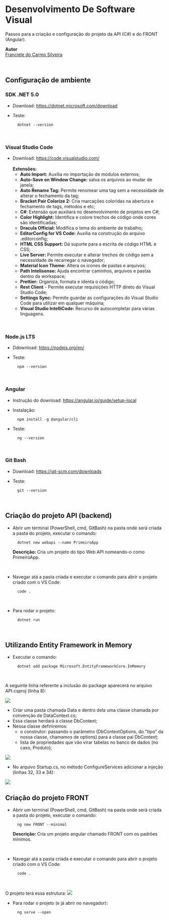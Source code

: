 # Desenvolvimento De Software Visual

Passos para a criação e configuração do projeto da API (C#) e do FRONT (Angular).

**Autor**<br>
[Franciele do Carmo Silveira](https://www.linkedin.com/in/cfrancielesilveira/)

<br>

## Configuração de ambiente

<h3>SDK .NET 5.0</h3>

* Download: https://dotnet.microsoft.com/download

* Teste:

        dotnet --version

<br>

<h3>Visual Studio Code</h3>

* Download: https://code.visualstudio.com/<br><br>
    **Extensões:**<br>
    - **Auto Import:** Auxilia no importação de módulos externos;<br>
    - **Auto-Save on Window Change:** salva os arquivos ao mudar de janela;<br>
    - **Auto Rename Tag:** Permite renomear uma tag sem a necessidade de alterar o fechamento da tag;<br>
    - **Bracket Pair Colorize 2:** Cria marcações coloridas na abertura e fechamento de tags, métodos e etc;<br>
    - **C#**: Extensão que auxiliará no desenvolvimento de projetos em C#;<br>
    - **Color Highlight:** Identifica e colore trechos de código onde cores são identificadas;<br>
    - **Dracula Official:** Modifica o tema do ambiente de trabalho;<br>
    - **EditorConfig for VS Code:** Auxilia na construção do arquivo .editorconfig;<br>
    - **HTML CSS Support:** Dá suporte para a escrita de código HTML e CSS;<br>
    - **Live Server:** Permite executar e alterar trechos de código sem a necessidade de recarregar o navegador;<br>
    - **Material Icon Theme:** Altera os ícones de pastas e arquivos;<br>
    - **Path Intelisense:** Ajuda encontrar caminhos, arquivos e pastas dentro da workspace;<br>
    - **Prettier:** Organiza, formata e identa o código;<br>
    - **Rest Client** - Permite executar requisições HTTP direto do Visual Studio Code;<br>
    - **Settings Sync:** Permite guardar as configurações do Visual Studio Code para utilizar em qualquer máquina;<br>
    - **Visual Studio IntelliCode:** Recurso de autocompletar para várias linguagens.<br>


<br>

<h3>Node.js LTS</h3>

* Ddownload: https://nodejs.org/en/

* Teste: 

        npm --version
    
<br>

<h3>Angular</h3>

* Instrução do download: https://angular.io/guide/setup-local 

* Instalação:

        npm install -g @angular/cli

* Teste: 

        ng --version
    
<br>

<h3>Git Bash</h3>

* Download: https://git-scm.com/downloads

* Teste:

        git --version
    
<br>

## Criação do projeto API (backend)

* Abrir um terminal (PowerShell, cmd, GitBash) na pasta onde será criada a pasta do projeto, executar o comando:

        dotnet new webapi --name PrimeiroApp

     **Descrição:** Cria um projeto do tipo Web API nomeando-o como PrimeiroApp.
     
<br>

* Navegar atá a pasta criada e executar o comando para abrir o projeto criado com o VS Code:

        code .
        
<br>      

* Para rodar o projeto:

        dotnet run
        
<br>

## Utilizando Entity Framework in Memory

* Executar o comando:

        dotnet add package Microsoft.EntityFrameworkCore.InMemory
        
<br>

A seguinte linha referente a inclusão do package aparecerá no arquivo API.csproj (linha 8):

<img src="https://cdn.discordapp.com/attachments/848586232116412466/892206174076805180/unknown.png">

<br>

* Criar uma pasta chamada Data e dentro dela uma classe chamada por convenção de DataContext.cs;
* Essa classe herdará a classe DbContext;
* Nessa classe definiremos:
    - o construtor: passando o parâmetro (DbContextOptions, do "tipo" da nossa classe, chamamos de options) para a classe pai DbContext;
    - lista de propriedades que vão virar tabelas no banco de dados (no caso, Produto);
    
<img src="https://cdn.discordapp.com/attachments/848586232116412466/892219023943692349/unknown.png">

<br>

* No arquivo Startup.cs, no método ConfigureServices adicionar a injeção (linhas 32, 33 e 34):

<img src="https://cdn.discordapp.com/attachments/848586232116412466/892229157235335208/unknown.png">

<br>

## Criação do projeto FRONT

* Abrir um terminal (PowerShell, cmd, GitBash) na pasta onde será criada a pasta do projeto, executar o comando:

        ng new FRONT --minimal

     **Descrição:** Cria um projeto angular chamado FRONT com os padrões mínimos.
     
<br>

* Navegar atá a pasta criada e executar o comando para abrir o projeto criado com o VS Code:

        code .
        
<br>   

O projeto terá essa estrutura:
<img src="https://cdn.discordapp.com/attachments/848586232116412466/892494599610834985/unknown.png">

* Para rodar o projeto (e já abrir no navegador):

        ng serve --open
        
<br>
